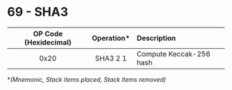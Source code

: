 # 69 - SHA3


| OP Code (Hexidecimal) | Operation* | Description | 
|:-:|:-:|:-|
|0x20|SHA3 2 1|Compute Keccak-256 hash|

**(Mnemonic, Stack items placed, Stack items removed)* 

